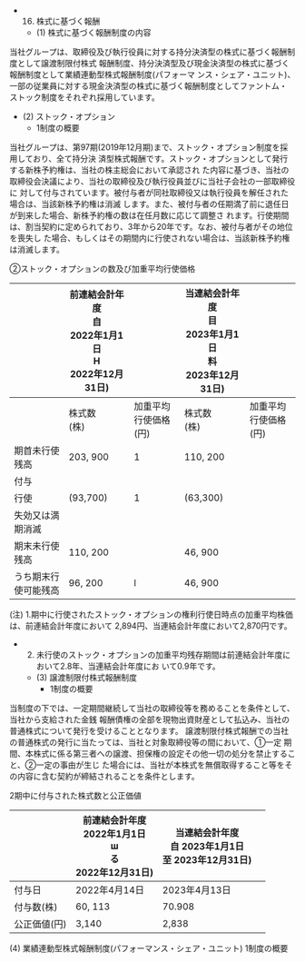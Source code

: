 - 16. 株式に基づく報酬
	- (1) 株式に基づく報酬制度の内容

当社グループは、取締役及び執行役員に対する持分決済型の株式に基づく報酬制度として譲渡制限付株式 報酬制度、持分決済型及び現金決済型の株式に基づく報酬制度として業績連動型株式報酬制度(パフォーマ ンス・シェア・ユニット)、一部の従業員に対する現金決済型の株式に基づく報酬制度としてファントム・ ストック制度をそれぞれ採用しています。

- (2) ストック・オプション
	- 1制度の概要

当社グループは、第97期(2019年12月期)まで、ストック・オプション制度を採用しており、全て持分決 済型株式報酬です。ストック・オプションとして発行する新株予約権は、当社の株主総会において承認され た内容に基づき、当社の取締役会決議により、当社の取締役及び執行役員並びに当社子会社の一部取締役に 対して付与されています。被付与者が同社取締役又は執行役員を解任された場合は、当該新株予約権は消滅 します。また、被付与者の任期満了前に退任日が到来した場合、新株予約権の数は在任月数に応じて調整さ れます。行使期間は、割当契約に定められており、3年から20年です。なお、被付与者がその地位を喪失し た場合、もしくはその期間内に行使されない場合は、当該新株予約権は消滅します。

②ストック・オプションの数及び加重平均行使価格

|            | 前連結会計年度<br>自<br>2022年1月1日<br>H<br>2022年12月31日) |                 | 当連結会計年度<br>目<br>2023年1月1日<br>料<br>2023年12月31日) |                 |
|------------|------------------------------------------------|-----------------|------------------------------------------------|-----------------|
|            | 株式数<br>(株)                                     | 加重平均行使価格<br>(円) | 株式数<br>(株)                                     | 加重平均行使価格<br>(円) |
| 期首未行使残高    | 203, 900                                       | 1               | 110, 200                                       |                 |
| 付与         |                                                |                 |                                                |                 |
| 行使         | (93,700)                                       | 1               | (63,300)                                       |                 |
| 失効又は満期消滅   |                                                |                 |                                                |                 |
| 期末未行使残高    | 110, 200                                       |                 | 46, 900                                        |                 |
| うち期末行使可能残高 | 96, 200                                        | l               | 46, 900                                        |                 |

(注) 1.期中に行使されたストック・オプションの権利行使日時点の加重平均株価は、前連結会計年度において 2,894円、当連結会計年度において2,870円です。

- 2. 未行使のストック・オプションの加重平均残存期間は前連結会計年度において2.8年、当連結会計年度にお いて0.9年です。
	- (3) 譲渡制限付株式報酬制度
		- 1制度の概要

当制度の下では、一定期間継続して当社の取締役等を務めることを条件として、当社から支給された金銭 報酬債権の全部を現物出資財産として払込み、当社の普通株式について発行を受けることとなります。 譲渡制限付株式報酬での当社の普通株式の発行に当たっては、当社と対象取締役等の間において、①一定 期間、本株式に係る第三者への譲渡、担保権の設定その他一切の処分を禁止すること、②一定の事由が生じ た場合には、当社が本株式を無償取得すること等をその内容に含む契約が締結されることを条件とします。

2期中に付与された株式数と公正価値

|         | 前連結会計年度<br>2022年1月1日<br>ш<br>る<br>2022年12月31日) | 当連結会計年度<br>自 2023年1月1日<br>至 2023年12月31日) |  |
|---------|------------------------------------------------|------------------------------------------|--|
| 付与日     | 2022年4月14日                                     | 2023年4月13日                               |  |
| 付与数(株)  | 60, 113                                        | 70.908                                   |  |
| 公正価値(円) | 3,140                                          | 2,838                                    |  |

(4) 業績連動型株式報酬制度(パフォーマンス・シェア・ユニット) 1制度の概要